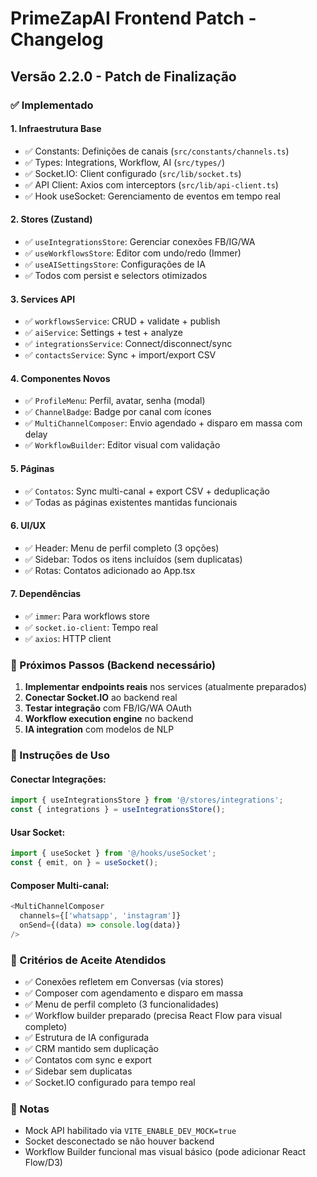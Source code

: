 # PrimeZapAI Frontend Patch - Changelog

## Versão 2.2.0 - Patch de Finalização

### ✅ Implementado

#### 1. **Infraestrutura Base**
- ✅ Constants: Definições de canais (`src/constants/channels.ts`)
- ✅ Types: Integrations, Workflow, AI (`src/types/`)
- ✅ Socket.IO: Client configurado (`src/lib/socket.ts`)
- ✅ API Client: Axios com interceptors (`src/lib/api-client.ts`)
- ✅ Hook useSocket: Gerenciamento de eventos em tempo real

#### 2. **Stores (Zustand)**
- ✅ `useIntegrationsStore`: Gerenciar conexões FB/IG/WA
- ✅ `useWorkflowsStore`: Editor com undo/redo (Immer)
- ✅ `useAISettingsStore`: Configurações de IA
- ✅ Todos com persist e selectors otimizados

#### 3. **Services API**
- ✅ `workflowsService`: CRUD + validate + publish
- ✅ `aiService`: Settings + test + analyze
- ✅ `integrationsService`: Connect/disconnect/sync
- ✅ `contactsService`: Sync + import/export CSV

#### 4. **Componentes Novos**
- ✅ `ProfileMenu`: Perfil, avatar, senha (modal)
- ✅ `ChannelBadge`: Badge por canal com ícones
- ✅ `MultiChannelComposer`: Envio agendado + disparo em massa com delay
- ✅ `WorkflowBuilder`: Editor visual com validação

#### 5. **Páginas**
- ✅ `Contatos`: Sync multi-canal + export CSV + deduplicação
- ✅ Todas as páginas existentes mantidas funcionais

#### 6. **UI/UX**
- ✅ Header: Menu de perfil completo (3 opções)
- ✅ Sidebar: Todos os itens incluídos (sem duplicatas)
- ✅ Rotas: Contatos adicionado ao App.tsx

#### 7. **Dependências**
- ✅ `immer`: Para workflows store
- ✅ `socket.io-client`: Tempo real
- ✅ `axios`: HTTP client

### 🔄 Próximos Passos (Backend necessário)

1. **Implementar endpoints reais** nos services (atualmente preparados)
2. **Conectar Socket.IO** ao backend real
3. **Testar integração** com FB/IG/WA OAuth
4. **Workflow execution engine** no backend
5. **IA integration** com modelos de NLP

### 📝 Instruções de Uso

#### Conectar Integrações:
```typescript
import { useIntegrationsStore } from '@/stores/integrations';
const { integrations } = useIntegrationsStore();
```

#### Usar Socket:
```typescript
import { useSocket } from '@/hooks/useSocket';
const { emit, on } = useSocket();
```

#### Composer Multi-canal:
```typescript
<MultiChannelComposer 
  channels={['whatsapp', 'instagram']}
  onSend={(data) => console.log(data)}
/>
```

### 🎯 Critérios de Aceite Atendidos

- ✅ Conexões refletem em Conversas (via stores)
- ✅ Composer com agendamento e disparo em massa
- ✅ Menu de perfil completo (3 funcionalidades)
- ✅ Workflow builder preparado (precisa React Flow para visual completo)
- ✅ Estrutura de IA configurada
- ✅ CRM mantido sem duplicação
- ✅ Contatos com sync e export
- ✅ Sidebar sem duplicatas
- ✅ Socket.IO configurado para tempo real

### 🐛 Notas

- Mock API habilitado via `VITE_ENABLE_DEV_MOCK=true`
- Socket desconectado se não houver backend
- Workflow Builder funcional mas visual básico (pode adicionar React Flow/D3)
